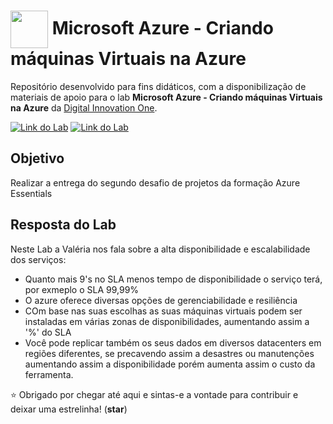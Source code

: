 <h1>
    <a href="https://www.dio.me/">
     <img align="center" width="60px" src="https://assets.dio.me/Mo-tlP263KBZIWFaCvplHdmnL4GSLIITz5tzmMUoX7s/f:webp/h:77/q:80/w:77/L2xhYl9wcm9qZWN0cy9iYWRnZXMvY2E0NTA1ZmYtNTI2YS00ZGZkLWI3ZTAtZDhhZTEwMDdiNTRjLnBuZw"></a>
    <span> 
Microsoft Azure - Criando máquinas Virtuais na Azure</span>
</h1>

Repositório desenvolvido para fins didáticos, com a disponibilização de materiais de apoio para o lab **Microsoft Azure - Criando máquinas Virtuais na Azure** da [Digital Innovation One](https://www.dio.me/).

[![Link do Lab](https://img.shields.io/badge/▶-000?style=for-the-badge&logo=movie&logoColor=E94D5F)](https://web.dio.me/project/beneficios-da-nuvem-laboratorio/learning/2b62110b-a23f-485f-9e37-71a9f3705293?back=/track/microsoft-azure-essentials&tab=undefined&moduleId=undefined) 
[![Link do Lab](https://img.shields.io/badge/Acesse%20o%20Lab%20na%20Plataforma-E94D5F?style=for-the-badge)](https://web.dio.me/project/beneficios-da-nuvem-laboratorio/learning/2b62110b-a23f-485f-9e37-71a9f3705293?back=/track/microsoft-azure-essentials&tab=undefined&moduleId=undefined)

## Objetivo
Realizar a entrega do segundo desafio de projetos da formação Azure Essentials

   
## Resposta do Lab

Neste Lab a Valéria nos fala sobre a alta disponibilidade e escalabilidade dos serviços:

- Quanto mais 9's no SLA menos tempo de disponibilidade o serviço terá, por exmeplo o SLA 99,99%
- O azure oferece diversas opções de gerenciabilidade e resiliência
- COm base nas suas escolhas as suas máquinas virtuais podem ser instaladas em várias zonas de disponibilidades, aumentando assim a '%' do SLA
- Você pode replicar também os seus dados em diversos datacenters em regiões diferentes, se precavendo assim a desastres ou manutenções aumentando assim a disponibilidade porém aumenta assim o custo da ferramenta.


⭐ Obrigado por chegar até aqui e sintas-e a vontade para contribuir e deixar uma estrelinha! (**star**) 
